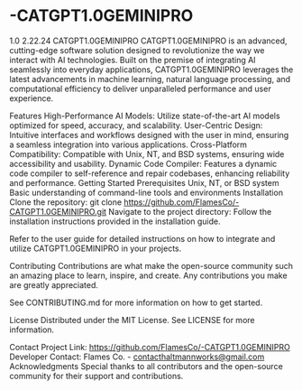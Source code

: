 # -CATGPT1.0GEMINIPRO
1.0 2.22.24
CATGPT1.0GEMINIPRO
CATGPT1.0GEMINIPRO is an advanced, cutting-edge software solution designed to revolutionize the way we interact with AI technologies. Built on the premise of integrating AI seamlessly into everyday applications, CATGPT1.0GEMINIPRO leverages the latest advancements in machine learning, natural language processing, and computational efficiency to deliver unparalleled performance and user experience.

Features
High-Performance AI Models: Utilize state-of-the-art AI models optimized for speed, accuracy, and scalability.
User-Centric Design: Intuitive interfaces and workflows designed with the user in mind, ensuring a seamless integration into various applications.
Cross-Platform Compatibility: Compatible with Unix, NT, and BSD systems, ensuring wide accessibility and usability.
Dynamic Code Compiler: Features a dynamic code compiler to self-reference and repair codebases, enhancing reliability and performance.
Getting Started
Prerequisites
Unix, NT, or BSD system
Basic understanding of command-line tools and environments
Installation
Clone the repository:
  git clone https://github.com/FlamesCo/-CATGPT1.0GEMINIPRO.git
Navigate to the project directory:
 Follow the installation instructions provided in the installation guide.
 
Refer to the user guide for detailed instructions on how to integrate and utilize CATGPT1.0GEMINIPRO in your projects.

Contributing
Contributions are what make the open-source community such an amazing place to learn, inspire, and create. Any contributions you make are greatly appreciated.

See CONTRIBUTING.md for more information on how to get started.

License
Distributed under the MIT License. See LICENSE for more information.

Contact
Project Link: https://github.com/FlamesCo/-CATGPT1.0GEMINIPRO
Developer Contact: Flames Co. - contacthaltmannworks@gmail.com
Acknowledgments
Special thanks to all contributors and the open-source community for their support and contributions.
